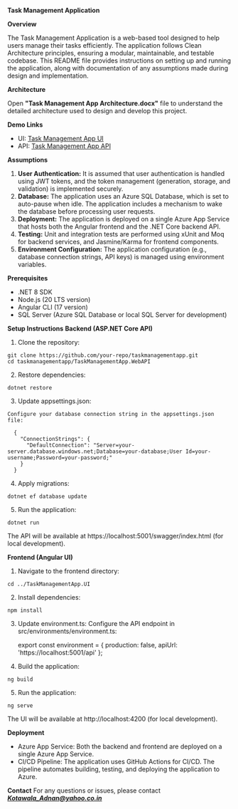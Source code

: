 **Task Management Application**

**Overview**

The Task Management Application is a web-based tool designed to help users manage their tasks efficiently. The application follows Clean Architecture principles, ensuring a modular, maintainable, and testable codebase. This README file provides instructions on setting up and running the application, along with documentation of any assumptions made during design and implementation.

**Architecture**

Open **"Task Management App Architecture.docx"** file to understand the detailed architecture used to design and develop this project.


**Demo Links**
- UI: [Task Management App UI](https://ad-demo-taskmanagementapp.azurewebsites.net/)
- API: [Task Management App API](https://ad-demo-taskmanagementapp.azurewebsites.net/swagger/index.html)

**Assumptions**
1. **User Authentication:** It is assumed that user authentication is handled using JWT tokens, and the token management (generation, storage, and validation) is implemented securely.
2. **Database:** The application uses an Azure SQL Database, which is set to auto-pause when idle. The application includes a mechanism to wake the database before processing user requests.
3. **Deployment:** The application is deployed on a single Azure App Service that hosts both the Angular frontend and the .NET Core backend API.
4. **Testing:** Unit and integration tests are performed using xUnit and Moq for backend services, and Jasmine/Karma for frontend components.
5. **Environment Configuration:** The application configuration (e.g., database connection strings, API keys) is managed using environment variables.

**Prerequisites**
- .NET 8 SDK
- Node.js (20 LTS version)
- Angular CLI (17 version)
- SQL Server (Azure SQL Database or local SQL Server for development)

**Setup Instructions**
**Backend (ASP.NET Core API)**
  1. Clone the repository:
     
    git clone https://github.com/your-repo/taskmanagementapp.git
    cd taskmanagementapp/TaskManagementApp.WebAPI

  2. Restore dependencies:

    dotnet restore

  3. Update appsettings.json:

    Configure your database connection string in the appsettings.json file:
      
      {
        "ConnectionStrings": {
          "DefaultConnection": "Server=your-server.database.windows.net;Database=your-database;User Id=your-username;Password=your-password;"
        }
      }

  4. Apply migrations:

    dotnet ef database update

  5. Run the application:

    dotnet run

The API will be available at https://localhost:5001/swagger/index.html (for local development).

**Frontend (Angular UI)**
  1. Navigate to the frontend directory:

    cd ../TaskManagementApp.UI

  2. Install dependencies:

    npm install

  3. Update environment.ts:
    Configure the API endpoint in src/environments/environment.ts:
      
      export const environment = {
        production: false,
        apiUrl: 'https://localhost:5001/api'
      };
     
  4. Build the application:

    ng build

  5. Run the application:

    ng serve

The UI will be available at http://localhost:4200 (for local development).

**Deployment**
- Azure App Service: Both the backend and frontend are deployed on a single Azure App Service.
- CI/CD Pipeline: The application uses GitHub Actions for CI/CD. The pipeline automates building, testing, and deploying the application to Azure.

**Contact**
For any questions or issues, please contact _**Kotawala_Adnan@yahoo.co.in**_
